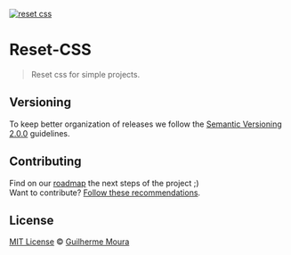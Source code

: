 [![reset css](css-reset.png)](https://github.com/guilhermerm/reset-css/)

# Reset-CSS

> Reset css for simple projects.

## Versioning

To keep better organization of releases we follow the [Semantic Versioning 2.0.0](http://semver.org/) guidelines.

## Contributing
Find on our [roadmap](https://github.com/guilhermerm/reset-css/issues) the next steps of the project ;)
<br>
Want to contribute? [Follow these recommendations](https://github.com/guilhermerm/reset-css/blob/master/CONTRIBUTING.md).

## License
[MIT License](https://github.com/guilhermerm/reset-css/blob/master/LICENSE) © [Guilherme Moura](http://guilhermemoura.com.br/)
